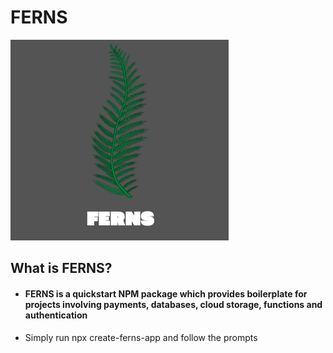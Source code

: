 # FERNS

![Ferns Logo](./assets/ferns.png)

## What is FERNS?
 - #### FERNS is a quickstart NPM package which provides boilerplate for projects involving payments, databases, cloud storage, functions and authentication
 - Simply run npx create-ferns-app and follow the prompts


